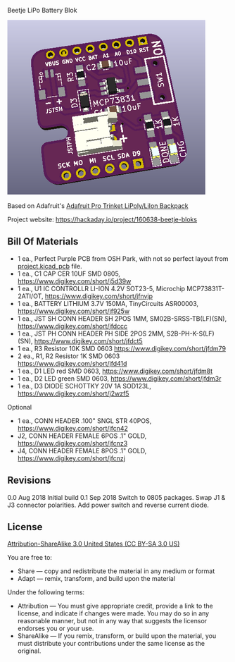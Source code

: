 Beetje LiPo Battery Blok

![Beetje Block](project.png) 

Based on Adafruit's [Adafruit Pro Trinket LiPoly/LiIon Backpack](https://learn.adafruit.com/adafruit-pro-trinket-lipoly-slash-liion-backpack/downloads)

Project website: https://hackaday.io/project/160638-beetje-bloks

Bill Of Materials
----------------
  
- 1 ea., Perfect Purple PCB from OSH Park, with not so perfect layout from [project.kicad_pcb](project.kicad_pcb) file.
- 1 ea., C1 CAP CER 10UF SMD 0805, https://www.digikey.com/short/j5d39w 
- 1 ea., U1 IC CONTROLLR LI-ION 4.2V SOT23-5, Microchip MCP73831T-2ATI/OT, https://www.digikey.com/short/jfnvjp
- 1 ea., BATTERY LITHIUM 3.7V 150MA, TinyCircuits ASR00003, https://www.digikey.com/short/jf925w
- 1 ea., JST SH CONN HEADER SH 2POS 1MM, SM02B-SRSS-TB(LF)(SN), https://www.digikey.com/short/jfdccc
- 1 ea., JST PH CONN HEADER PH SIDE 2POS 2MM, S2B-PH-K-S(LF)(SN), https://www.digikey.com/short/jfdct5
- 1 ea., R3 Resistor 10K SMD 0603 https://www.digikey.com/short/jfdm79
- 2 ea., R1, R2 Resistor 1K SMD 0603 https://www.digikey.com/short/jfd41d
- 1 ea., D1 LED red SMD 0603, https://www.digikey.com/short/jfdm8t
- 1 ea., D2 LED green SMD 0603, https://www.digikey.com/short/jfdm3r
- 1 ea., D3 DIODE SCHOTTKY 20V 1A SOD123L, https://www.digikey.com/short/j2wzf5

Optional

- 1 ea., CONN HEADER .100" SNGL STR 40POS, https://www.digikey.com/short/jfcn42
- J2, CONN HEADER FEMALE 6POS .1" GOLD, https://www.digikey.com/short/jfcnz3
- J4, CONN HEADER FEMALE 8POS .1" GOLD, https://www.digikey.com/short/jfcnzj


Revisions
------------------
0.0 Aug 2018 Initial build
0.1 Sep 2018 Switch to 0805 packages. Swap J1 & J3 connector polarities.  Add power switch and reverse current diode.


License
----------------
[Attribution-ShareAlike 3.0 United States (CC BY-SA 3.0 US)](https://creativecommons.org/licenses/by-sa/3.0/us/)

You are free to:

- Share — copy and redistribute the material in any medium or format
- Adapt — remix, transform, and build upon the material

Under the following terms:

- Attribution — You must give appropriate credit, provide a link to the license, and indicate if changes were made. You may do so in any reasonable manner, but not in any way that suggests the licensor endorses you or your use.
- ShareAlike — If you remix, transform, or build upon the material, you must distribute your contributions under the same license as the original.
